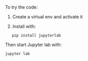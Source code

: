 To try the code:

1. Create a virtual env and activate it

2. Install with:

```
   pip install jupyterlab
```

Then start Jupyter lab with:

```
jupyter lab
```

